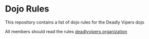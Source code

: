 Dojo Rules
==========

This repository contains a list of dojo rules for the Deadly Vipers dojo

All members should read the rules
<a href="https://github.com/deadlyvipers">deadlyvipers organization</a>
